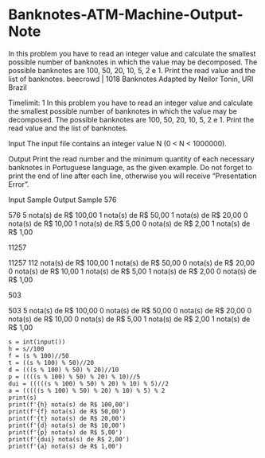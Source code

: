 # Banknotes-ATM-Machine-Output-Note
In this problem you have to read an integer value and calculate the smallest possible number of banknotes in which the value may be decomposed. The possible banknotes are 100, 50, 20, 10, 5, 2 e 1. Print the read value and the list of banknotes.
beecrowd | 1018
Banknotes
Adapted by Neilor Tonin, URI  Brazil

Timelimit: 1
In this problem you have to read an integer value and calculate the smallest possible number of banknotes in which the value may be decomposed. The possible banknotes are 100, 50, 20, 10, 5, 2 e 1. Print the read value and the list of banknotes.

Input
The input file contains an integer value N (0 < N < 1000000).

Output
Print the read number and the minimum quantity of each necessary banknotes in Portuguese language, as the given example. Do not forget to print the end of line after each line, otherwise you will receive “Presentation Error”.

Input Sample	Output Sample
576

576
5 nota(s) de R$ 100,00
1 nota(s) de R$ 50,00
1 nota(s) de R$ 20,00
0 nota(s) de R$ 10,00
1 nota(s) de R$ 5,00
0 nota(s) de R$ 2,00
1 nota(s) de R$ 1,00

11257

11257
112 nota(s) de R$ 100,00
1 nota(s) de R$ 50,00
0 nota(s) de R$ 20,00
0 nota(s) de R$ 10,00
1 nota(s) de R$ 5,00
1 nota(s) de R$ 2,00
0 nota(s) de R$ 1,00

503

503
5 nota(s) de R$ 100,00
0 nota(s) de R$ 50,00
0 nota(s) de R$ 20,00
0 nota(s) de R$ 10,00
0 nota(s) de R$ 5,00
1 nota(s) de R$ 2,00
1 nota(s) de R$ 1,00

```base
s = int(input())
h = s//100
f = (s % 100)//50
t = ((s % 100) % 50)//20
d = (((s % 100) % 50) % 20)//10
p = ((((s % 100) % 50) % 20) % 10)//5
dui = (((((s % 100) % 50) % 20) % 10) % 5)//2
a = (((((s % 100) % 50) % 20) % 10) % 5) % 2
print(s)
print(f'{h} nota(s) de R$ 100,00')
print(f'{f} nota(s) de R$ 50,00')
print(f'{t} nota(s) de R$ 20,00')
print(f'{d} nota(s) de R$ 10,00')
print(f'{p} nota(s) de R$ 5,00')
print(f'{dui} nota(s) de R$ 2,00')
print(f'{a} nota(s) de R$ 1,00')
```
